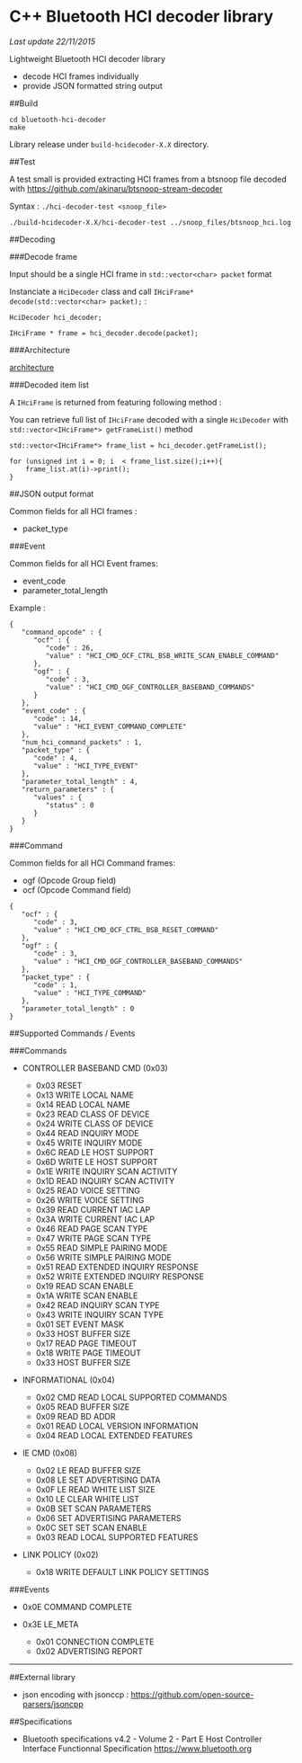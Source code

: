 # C++ Bluetooth HCI decoder library #


<i>Last update 22/11/2015</i>

Lightweight Bluetooth HCI decoder library

* decode HCI frames individually
* provide JSON formatted string output

##Build

```
cd bluetooth-hci-decoder
make
```

Library release under `build-hcidecoder-X.X` directory.

##Test

A test small is provided extracting HCI frames from a btsnoop file decoded with https://github.com/akinaru/btsnoop-stream-decoder

Syntax : ``./hci-decoder-test <snoop_file>``

```
./build-hcidecoder-X.X/hci-decoder-test ../snoop_files/btsnoop_hci.log
```

##Decoding

###Decode frame

Input should be a single HCI frame in `std::vector<char> packet` format

Instanciate a `HciDecoder` class and call `IHciFrame* decode(std::vector<char> packet);` :

```
HciDecoder hci_decoder;

IHciFrame * frame = hci_decoder.decode(packet);

```

###Architecture

[architecture](img/arch.png)

###Decoded item list

A `IHciFrame` is returned from featuring following method :


You can retrieve full list of `IHciFrame` decoded with a single `HciDecoder` with `std::vector<IHciFrame*> getFrameList()` method

```
std::vector<IHciFrame*> frame_list = hci_decoder.getFrameList();

for (unsigned int i = 0; i  < frame_list.size();i++){
	frame_list.at(i)->print();
}
```

##JSON output format

Common fields for all HCI frames :

* packet_type

###Event

Common fields for all HCI Event frames:

* event_code
* parameter_total_length

Example :

```
{
   "command_opcode" : {
      "ocf" : {
         "code" : 26,
         "value" : "HCI_CMD_OCF_CTRL_BSB_WRITE_SCAN_ENABLE_COMMAND"
      },
      "ogf" : {
         "code" : 3,
         "value" : "HCI_CMD_OGF_CONTROLLER_BASEBAND_COMMANDS"
      }
   },
   "event_code" : {
      "code" : 14,
      "value" : "HCI_EVENT_COMMAND_COMPLETE"
   },
   "num_hci_command_packets" : 1,
   "packet_type" : {
      "code" : 4,
      "value" : "HCI_TYPE_EVENT"
   },
   "parameter_total_length" : 4,
   "return_parameters" : {
      "values" : {
         "status" : 0
      }
   }
}
```

###Command

Common fields for all HCI Command frames:

* ogf (Opcode Group field)
* ocf (Opcode Command field)

```
{
   "ocf" : {
      "code" : 3,
      "value" : "HCI_CMD_OCF_CTRL_BSB_RESET_COMMAND"
   },
   "ogf" : {
      "code" : 3,
      "value" : "HCI_CMD_OGF_CONTROLLER_BASEBAND_COMMANDS"
   },
   "packet_type" : {
      "code" : 1,
      "value" : "HCI_TYPE_COMMAND"
   },
   "parameter_total_length" : 0
}
```

##Supported Commands / Events

###Commands

* CONTROLLER BASEBAND CMD (0x03)

  * 0x03 RESET
  * 0x13 WRITE LOCAL NAME
  * 0x14 READ LOCAL NAME
  * 0x23 READ CLASS OF DEVICE
  * 0x24 WRITE CLASS OF DEVICE
  * 0x44 READ INQUIRY MODE
  * 0x45 WRITE INQUIRY MODE
  * 0x6C READ LE HOST SUPPORT
  * 0x6D WRITE LE HOST SUPPORT
  * 0x1E WRITE INQUIRY SCAN ACTIVITY
  * 0x1D READ INQUIRY SCAN ACTIVITY
  * 0x25 READ VOICE SETTING
  * 0x26 WRITE VOICE SETTING
  * 0x39 READ CURRENT IAC LAP
  * 0x3A WRITE CURRENT IAC LAP
  * 0x46 READ PAGE SCAN TYPE
  * 0x47 WRITE PAGE SCAN TYPE
  * 0x55 READ SIMPLE PAIRING MODE
  * 0x56 WRITE SIMPLE PAIRING MODE
  * 0x51 READ EXTENDED INQUIRY RESPONSE
  * 0x52 WRITE EXTENDED INQUIRY RESPONSE
  * 0x19 READ SCAN ENABLE
  * 0x1A WRITE SCAN ENABLE
  * 0x42 READ INQUIRY SCAN TYPE
  * 0x43 WRITE INQUIRY SCAN TYPE
  * 0x01 SET EVENT MASK
  * 0x33 HOST BUFFER SIZE
  * 0x17 READ PAGE TIMEOUT
  * 0x18 WRITE PAGE TIMEOUT
  * 0x33 HOST BUFFER SIZE

* INFORMATIONAL (0x04)

  * 0x02 CMD READ LOCAL SUPPORTED COMMANDS
  * 0x05 READ BUFFER SIZE
  * 0x09 READ BD ADDR
  * 0x01 READ LOCAL VERSION INFORMATION
  * 0x04 READ LOCAL EXTENDED FEATURES

* lE CMD (0x08)

  * 0x02 LE READ BUFFER SIZE
  * 0x08 LE SET ADVERTISING DATA
  * 0x0F LE READ WHITE LIST SIZE
  * 0x10 LE CLEAR WHITE LIST
  * 0x0B SET SCAN PARAMETERS
  * 0x06 SET ADVERTISING PARAMETERS
  * 0x0C SET SET SCAN ENABLE
  * 0x03 READ LOCAL SUPPORTED FEATURES

* LINK POLICY (0x02)

  * 0x18 WRITE DEFAULT LINK POLICY SETTINGS

###Events

* 0x0E COMMAND COMPLETE

* 0x3E LE_META
  * 0x01 CONNECTION COMPLETE
  * 0x02 ADVERTISING REPORT

<hr/>

##External library

* json encoding with jsonccp : https://github.com/open-source-parsers/jsoncpp

##Specifications

* Bluetooth specifications v4.2 - Volume 2 - Part E Host Controller Interface Functionnal Specification https://www.bluetooth.org

